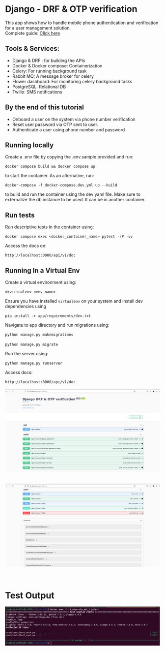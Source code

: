 # Django - DRF & OTP verification
This app shows how to handle mobile phone authentication and verification for a user management solution. <br>
Complete guide: [Click here]([https://www.google.com](https://blog.devgenius.io/how-to-implement-mobile-number-verification-and-authentication-with-otp-in-django-drf-73d3161380d))

## Tools & Services:
- Django & DRF : for building the APIs
- Docker & Docker compose: Containerization
- Celery: For running background task
- Rabbit MQ: A message broker for celery
- Flower dashboard: For monitoring celery background tasks
- PostgreSQL: Relational DB
- Twilio: SMS notifications


## By the end of this tutorial 
- Onboard a user on the system via phone number verification
- Reset user password via OTP sent to user.
- Authenticate a user using phone number and password

## Running locally

Create a .env file by copying the .env.sample provided and run:
```
docker compose build && docker compose up
```
to start the container. As an alternative, run:
```
docker-compose -f docker-compose.dev.yml up --build
```
to build and run the container using the dev yaml file.
Make sure to externalize the db instance to be used. It can be in another container.

## Run tests
Run descriptive tests in the container using:
```
docker compose exec <docker_container_name> pytest -rP -vv
```

Access the docs on:

```
http://localhost:8000/api/v1/doc
```


## Running In a Virtual Env

Create a virtual environment using:
```
mkvirtualenv <env_name>
```

Ensure you have installed `virtualenv` on your system and install dev dependencies using
```
pip install -r app/requirements/dev.txt
```

Navigate to app directory and run migrations using:
```
python manage.py makemigrations

python manage.py migrate
```

Run the server using:
```
python manage.py runserver
```
Access docs:
```sh
http://localhost:8000/api/v1/doc
```
![Screenshot](screenshot1.png)
<br><br><br>
![Screenshot](screenshot2.png)
<br><br><br>

# Test Output
![Screenshot](screenshot3.png)
